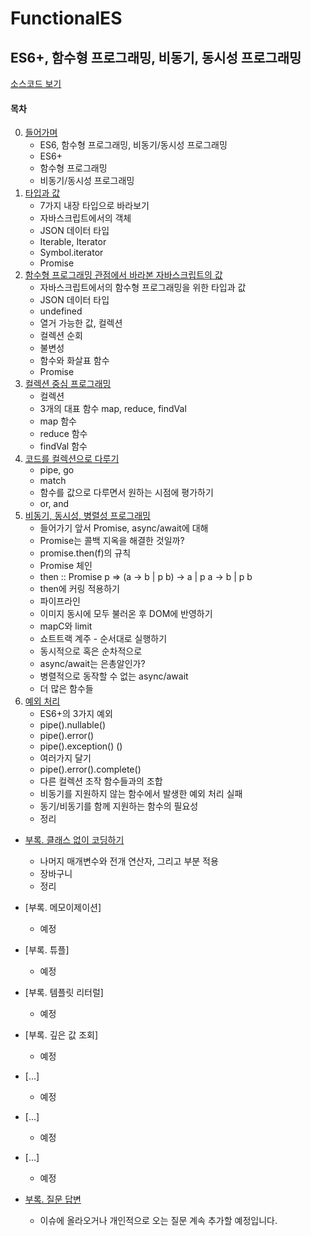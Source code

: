 # FunctionalES

## ES6+, 함수형 프로그래밍, 비동기, 동시성 프로그래밍

[소스코드 보기](https://github.com/Functional-JavaScript/functional.es/tree/master/articles/ES6%2C%20%ED%95%A8%EC%88%98%ED%98%95%20%ED%94%84%EB%A1%9C%EA%B7%B8%EB%9E%98%EB%B0%8D%2C%20%EB%B9%84%EB%8F%99%EA%B8%B0%2C%20%EB%8F%99%EC%8B%9C%EC%84%B1%20%ED%94%84%EB%A1%9C%EA%B7%B8%EB%9E%98%EB%B0%8D/html)

#### 목차

0. [들어가며](https://github.com/Functional-JavaScript/functional.es/blob/master/articles/ES6%2C%20%ED%95%A8%EC%88%98%ED%98%95%20%ED%94%84%EB%A1%9C%EA%B7%B8%EB%9E%98%EB%B0%8D%2C%20%EB%B9%84%EB%8F%99%EA%B8%B0%2C%20%EB%8F%99%EC%8B%9C%EC%84%B1%20%ED%94%84%EB%A1%9C%EA%B7%B8%EB%9E%98%EB%B0%8D/0.%20%EB%93%A4%EC%96%B4%EA%B0%80%EB%A9%B0.md)
    - ES6, 함수형 프로그래밍, 비동기/동시성 프로그래밍
    - ES6+
    - 함수형 프로그래밍
    - 비동기/동시성 프로그래밍
1. [타입과 값](https://github.com/Functional-JavaScript/functional.es/blob/master/articles/ES6%2C%20%ED%95%A8%EC%88%98%ED%98%95%20%ED%94%84%EB%A1%9C%EA%B7%B8%EB%9E%98%EB%B0%8D%2C%20%EB%B9%84%EB%8F%99%EA%B8%B0%2C%20%EB%8F%99%EC%8B%9C%EC%84%B1%20%ED%94%84%EB%A1%9C%EA%B7%B8%EB%9E%98%EB%B0%8D/1.%20%ED%83%80%EC%9E%85%EA%B3%BC%20%EA%B0%92.md)
    - 7가지 내장 타입으로 바라보기
    - 자바스크립트에서의 객체
    - JSON 데이터 타입
    - Iterable, Iterator
    - Symbol.iterator
    - Promise
2. [함수형 프로그래밍 관점에서 바라본 자바스크립트의 값](https://github.com/Functional-JavaScript/functional.es/blob/master/articles/ES6%2C%20%ED%95%A8%EC%88%98%ED%98%95%20%ED%94%84%EB%A1%9C%EA%B7%B8%EB%9E%98%EB%B0%8D%2C%20%EB%B9%84%EB%8F%99%EA%B8%B0%2C%20%EB%8F%99%EC%8B%9C%EC%84%B1%20%ED%94%84%EB%A1%9C%EA%B7%B8%EB%9E%98%EB%B0%8D/2.%20%ED%95%A8%EC%88%98%ED%98%95%20%ED%94%84%EB%A1%9C%EA%B7%B8%EB%9E%98%EB%B0%8D%20%EA%B4%80%EC%A0%90%EC%97%90%EC%84%9C%20%EB%B0%94%EB%9D%BC%EB%B3%B8%20%EC%9E%90%EB%B0%94%EC%8A%A4%ED%81%AC%EB%A6%BD%ED%8A%B8%EC%9D%98%20%EA%B0%92.md)
    - 자바스크립트에서의 함수형 프로그래밍을 위한 타입과 값
    - JSON 데이터 타입
    - undefined
    - 열거 가능한 값, 컬렉션
    - 컬렉션 순회
    - 불변성
    - 함수와 화살표 함수
    - Promise
3. [컬렉션 중심 프로그래밍](https://github.com/Functional-JavaScript/functional.es/blob/master/articles/ES6%2C%20%ED%95%A8%EC%88%98%ED%98%95%20%ED%94%84%EB%A1%9C%EA%B7%B8%EB%9E%98%EB%B0%8D%2C%20%EB%B9%84%EB%8F%99%EA%B8%B0%2C%20%EB%8F%99%EC%8B%9C%EC%84%B1%20%ED%94%84%EB%A1%9C%EA%B7%B8%EB%9E%98%EB%B0%8D/3.%20%EC%BB%AC%EB%A0%89%EC%85%98%20%EC%A4%91%EC%8B%AC%20%ED%94%84%EB%A1%9C%EA%B7%B8%EB%9E%98%EB%B0%8D.md)
    - 컬렉션
    - 3개의 대표 함수 map, reduce, findVal
    - map 함수
    - reduce 함수
    - findVal 함수
4. [코드를 컬렉션으로 다루기](https://github.com/Functional-JavaScript/functional.es/blob/master/articles/ES6%2C%20%ED%95%A8%EC%88%98%ED%98%95%20%ED%94%84%EB%A1%9C%EA%B7%B8%EB%9E%98%EB%B0%8D%2C%20%EB%B9%84%EB%8F%99%EA%B8%B0%2C%20%EB%8F%99%EC%8B%9C%EC%84%B1%20%ED%94%84%EB%A1%9C%EA%B7%B8%EB%9E%98%EB%B0%8D/4.%20%EC%BD%94%EB%93%9C%EB%A5%BC%20%EC%BB%AC%EB%A0%89%EC%85%98%EC%9C%BC%EB%A1%9C%20%EB%8B%A4%EB%A3%A8%EA%B8%B0.md)
    - pipe, go
    - match
    - 함수를 값으로 다루면서 원하는 시점에 평가하기
    - or, and
5. [비동기, 동시성, 병렬성 프로그래밍](https://github.com/Functional-JavaScript/functional.es/blob/master/articles/ES6%2C%20%ED%95%A8%EC%88%98%ED%98%95%20%ED%94%84%EB%A1%9C%EA%B7%B8%EB%9E%98%EB%B0%8D%2C%20%EB%B9%84%EB%8F%99%EA%B8%B0%2C%20%EB%8F%99%EC%8B%9C%EC%84%B1%20%ED%94%84%EB%A1%9C%EA%B7%B8%EB%9E%98%EB%B0%8D/5.%20%EB%B9%84%EB%8F%99%EA%B8%B0%2C%20%EB%8F%99%EC%8B%9C%EC%84%B1%2C%20%EB%B3%91%EB%A0%AC%EC%84%B1%20%ED%94%84%EB%A1%9C%EA%B7%B8%EB%9E%98%EB%B0%8D.md)
    - 들어가기 앞서 Promise, async/await에 대해
    - Promise는 콜백 지옥을 해결한 것일까?
    - promise.then(f)의 규칙
    - Promise 체인
    - then :: Promise p => (a -> b | p b) -> a | p a -> b | p b
    - then에 커링 적용하기
    - 파이프라인
    - 이미지 동시에 모두 불러온 후 DOM에 반영하기
    - mapC와 limit
    - 쇼트트랙 계주 - 순서대로 실행하기
    - 동시적으로 혹은 순차적으로
    - async/await는 은총알인가?
    - 병렬적으로 동작할 수 없는 async/await
    - 더 많은 함수들
6. [예외 처리](https://github.com/Functional-JavaScript/functional.es/blob/master/articles/ES6%2C%20%ED%95%A8%EC%88%98%ED%98%95%20%ED%94%84%EB%A1%9C%EA%B7%B8%EB%9E%98%EB%B0%8D%2C%20%EB%B9%84%EB%8F%99%EA%B8%B0%2C%20%EB%8F%99%EC%8B%9C%EC%84%B1%20%ED%94%84%EB%A1%9C%EA%B7%B8%EB%9E%98%EB%B0%8D/6.%20%EC%98%88%EC%99%B8%20%EC%B2%98%EB%A6%AC.md)
    - ES6+의 3가지 예외
    - pipe().nullable()
    - pipe().error()
    - pipe().exception() ()
    - 여러가지 달기
    - pipe().error().complete()
    - 다른 컬렉션 조작 함수들과의 조합
    - 비동기를 지원하지 않는 함수에서 발생한 예외 처리 실패
    - 동기/비동기를 함께 지원하는 함수의 필요성
    - 정리

- [부록. 클래스 없이 코딩하기](https://github.com/Functional-JavaScript/functional.es/blob/master/articles/ES6%2C%20%ED%95%A8%EC%88%98%ED%98%95%20%ED%94%84%EB%A1%9C%EA%B7%B8%EB%9E%98%EB%B0%8D%2C%20%EB%B9%84%EB%8F%99%EA%B8%B0%2C%20%EB%8F%99%EC%8B%9C%EC%84%B1%20%ED%94%84%EB%A1%9C%EA%B7%B8%EB%9E%98%EB%B0%8D/%EB%B6%80%EB%A1%9D.%20%ED%81%B4%EB%9E%98%EC%8A%A4%20%EC%97%86%EC%9D%B4%20%EC%BD%94%EB%94%A9%ED%95%98%EA%B8%B0.md)
    - 나머지 매개변수와 전개 연산자, 그리고 부분 적용
    - 장바구니
    - 정리

- [부록. 메모이제이션]
    - 예정

- [부록. 튜플]
    - 예정

- [부록. 템플릿 리터럴]
    - 예정

- [부록. 깊은 값 조회]
    - 예정

- [...]
    - 예정

- [...]
    - 예정

- [...]
    - 예정

- [부록. 질문 답변](https://github.com/Functional-JavaScript/functional.es/blob/master/articles/ES6%2C%20%ED%95%A8%EC%88%98%ED%98%95%20%ED%94%84%EB%A1%9C%EA%B7%B8%EB%9E%98%EB%B0%8D%2C%20%EB%B9%84%EB%8F%99%EA%B8%B0%2C%20%EB%8F%99%EC%8B%9C%EC%84%B1%20%ED%94%84%EB%A1%9C%EA%B7%B8%EB%9E%98%EB%B0%8D/%EB%B6%80%EB%A1%9D.%20%EC%A7%88%EB%AC%B8%20%EB%8B%B5%EB%B3%80.md)
    - 이슈에 올라오거나 개인적으로 오는 질문 계속 추가할 예정입니다.

